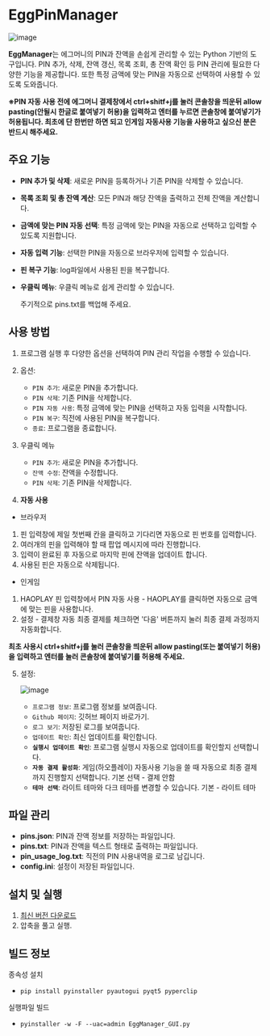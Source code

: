 # EggPinManager
![image](https://github.com/user-attachments/assets/bb6a20fe-5e82-442e-b131-d30109e26a3c)


**EggManager**는 에그머니의 PIN과 잔액을 손쉽게 관리할 수 있는 Python 기반의 도구입니다. PIN 추가, 삭제, 잔액 갱신, 목록 조회, 총 잔액 확인 등 PIN 관리에 필요한 다양한 기능을 제공합니다. 또한 특정 금액에 맞는 PIN을 자동으로 선택하여 사용할 수 있도록 도와줍니다.

**※PIN 자동 사용 전에 에그머니 결제창에서 ctrl+shitf+j를 눌러 콘솔창을 띄운뒤 allow pasting(안될시 한글로 붙여넣기 허용)을 입력하고 엔터를 누르면 콘솔창에 붙여넣기가 허용됩니다. 최초에 단 한번만 하면 되고 인게임 자동사용 기능을 사용하고 싶으신 분은 반드시 해주세요.**

## 주요 기능
- **PIN 추가 및 삭제**: 새로운 PIN을 등록하거나 기존 PIN을 삭제할 수 있습니다.
- **목록 조회 및 총 잔액 계산**: 모든 PIN과 해당 잔액을 출력하고 전체 잔액을 계산합니다.
- **금액에 맞는 PIN 자동 선택**: 특정 금액에 맞는 PIN을 자동으로 선택하고 입력할 수 있도록 지원합니다.
- **자동 입력 기능**: 선택한 PIN을 자동으로 브라우저에 입력할 수 있습니다.
- **핀 복구 기능**: log파일에서 사용된 핀을 복구합니다.
- **우클릭 메뉴**: 우클릭 메뉴로 쉽게 관리할 수 있습니다.

  주기적으로 pins.txt를 백업해 주세요.
## 사용 방법
1. 프로그램 실행 후 다양한 옵션을 선택하여 PIN 관리 작업을 수행할 수 있습니다.
2. 옵션:
   - `PIN 추가`: 새로운 PIN을 추가합니다.
   - `PIN 삭제`: 기존 PIN을 삭제합니다.
   - `PIN 자동 사용`: 특정 금액에 맞는 PIN을 선택하고 자동 입력을 시작합니다.
   - `PIN 복구`: 직전에 사용된 PIN을 복구합니다.
   - `종료`: 프로그램을 종료합니다.
  
3. 우클릭 메뉴
   - `PIN 추가`: 새로운 PIN을 추가합니다.
   - `잔액 수정`: 잔액을 수정합니다.
   - `PIN 삭제`: 기존 PIN을 삭제합니다.
     
4. **자동 사용**
 - 브라우저
  1. 핀 입력창에 제일 첫번째 칸을 클릭하고 기다리면 자동으로 핀 번호를 입력합니다.
  2. 여러개의 핀을 입력해야 할 때 팝업 메시지에 따라 진행합니다.
  3. 입력이 완료된 후 자동으로 마지막 핀에 잔액을 업데이트 합니다.
  4. 사용된 핀은 자동으로 삭제됩니다.
 - 인게임
  1. HAOPLAY 핀 입력창에서 PIN 자동 사용 - HAOPLAY를 클릭하면 자동으로 금액에 맞는 핀을 사용합니다.
  2. 설정 - 결제창 자동 최종 결제를 체크하면 '다음' 버튼까지 눌러 최종 결제 과정까지 자동화합니다. 
  
   **최초 사용시 ctrl+shitf+j를 눌러 콘솔창을 띄운뒤 allow pasting(또는 붙여넣기 허용)을 입력하고 엔터를 눌러 콘솔창에 붙여넣기를 허용해 주세요.**

5. 설정:
   
   ![image](https://github.com/user-attachments/assets/cc246454-339f-49bf-b96b-9123e0436589)



   - `프로그램 정보`: 프로그램 정보를 보여줍니다.
   - `Github 페이지`: 깃허브 페이지 바로가기.
   - `로그 보기`: 저장된 로그를 보여줍니다.
   - `업데이트 확인`: 최신 업데이트를 확인합니다.
   - **`실행시 업데이트 확인`**: 프로그램 실행시 자동으로 업데이트를 확인할지 선택합니다.
   - **`자동 결제 활성화`**: 게임(하오플레이) 자동사용 기능을 쓸 때 자동으로 최종 결제까지 진행할지 선택합니다. 기본 선택 - 결제 안함
   - **`테마 선택`**: 라이트 테마와 다크 테마를 변경할 수 있습니다. 기본 - 라이트 테마

## 파일 관리
- **pins.json**: PIN과 잔액 정보를 저장하는 파일입니다.
- **pins.txt**: PIN과 잔액을 텍스트 형태로 출력하는 파일입니다.
- **pin_usage_log.txt**: 직전의 PIN 사용내역을 로그로 남깁니다.
- **config.ini**: 설정이 저장된 파일입니다.

## 설치 및 실행
1. [최신 버전 다운로드](https://github.com/TUVup/EggPinManager/releases/latest)
2. 압축을 풀고 실행.

## 빌드 정보

종속성 설치
- ```
  pip install pyinstaller pyautogui pyqt5 pyperclip
  ```

실행파일 빌드
- ```
  pyinstaller -w -F --uac=admin EggManager_GUI.py
  ```
